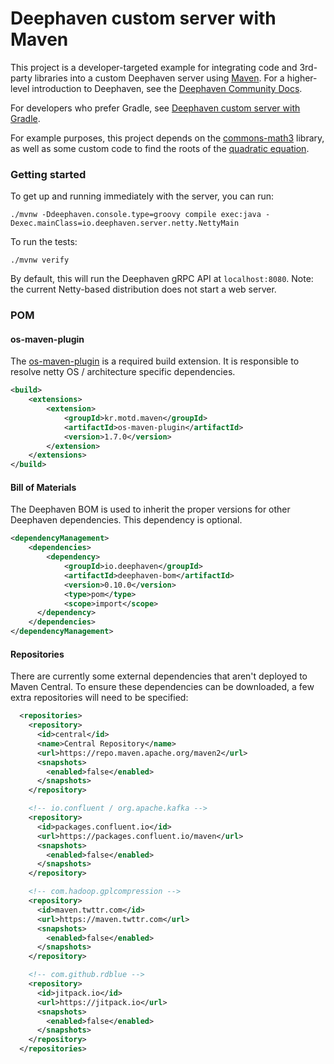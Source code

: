# Deephaven custom server with Maven

This project is a developer-targeted example for integrating code and 3rd-party libraries into a custom Deephaven server
using [Maven](https://maven.apache.org/). For a higher-level introduction to Deephaven, see the
[Deephaven Community Docs](https://deephaven.io/core/docs/).

For developers who prefer Gradle, see [Deephaven custom server with Gradle](https://github.com/deephaven-examples/deephaven-custom-server-gradle).

For example purposes, this project depends on the [commons-math3](https://commons.apache.org/proper/commons-math/)
library, as well as some custom code to find the roots of the
[quadratic equation](https://en.wikipedia.org/wiki/Quadratic_equation).

### Getting started

To get up and running immediately with the server, you can run:

```shell
./mvnw -Ddeephaven.console.type=groovy compile exec:java -Dexec.mainClass=io.deephaven.server.netty.NettyMain
```

To run the tests:

```shell
./mvnw verify
```

By default, this will run the Deephaven gRPC API at `localhost:8080`.
Note: the current Netty-based distribution does not start a web server.

### POM

#### os-maven-plugin
The [os-maven-plugin](https://github.com/trustin/os-maven-plugin) is a required build extension.
It is responsible to resolve netty OS / architecture specific  dependencies.

```xml
<build>
    <extensions>
        <extension>
            <groupId>kr.motd.maven</groupId>
            <artifactId>os-maven-plugin</artifactId>
            <version>1.7.0</version>
        </extension>
    </extensions>
</build>
```

#### Bill of Materials
The Deephaven BOM is used to inherit the proper versions for other Deephaven dependencies. This dependency is optional.

```xml
<dependencyManagement>
    <dependencies>
        <dependency>
            <groupId>io.deephaven</groupId>
            <artifactId>deephaven-bom</artifactId>
            <version>0.10.0</version>
            <type>pom</type>
            <scope>import</scope>
      </dependency>
    </dependencies>
</dependencyManagement>
```

#### Repositories

There are currently some external dependencies that aren't deployed to Maven Central.
To ensure these dependencies can be downloaded, a few extra repositories will need to be specified:

```xml
  <repositories>
    <repository>
      <id>central</id>
      <name>Central Repository</name>
      <url>https://repo.maven.apache.org/maven2</url>
      <snapshots>
        <enabled>false</enabled>
      </snapshots>
    </repository>

    <!-- io.confluent / org.apache.kafka -->
    <repository>
      <id>packages.confluent.io</id>
      <url>https://packages.confluent.io/maven</url>
      <snapshots>
        <enabled>false</enabled>
      </snapshots>
    </repository>

    <!-- com.hadoop.gplcompression -->
    <repository>
      <id>maven.twttr.com</id>
      <url>https://maven.twttr.com</url>
      <snapshots>
        <enabled>false</enabled>
      </snapshots>
    </repository>

    <!-- com.github.rdblue -->
    <repository>
      <id>jitpack.io</id>
      <url>https://jitpack.io</url>
      <snapshots>
        <enabled>false</enabled>
      </snapshots>
    </repository>
  </repositories>
```
